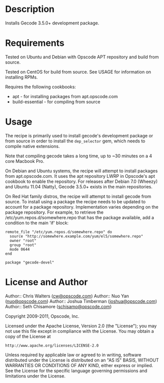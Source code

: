 Description
===========

Installs Gecode 3.5.0+ development package.

Requirements
============

Tested on Ubuntu and Debian with Opscode APT repository and build from source.

Tested on CentOS for build from source. See USAGE for information on installing RPMs.

Requires the following cookbooks:

* apt - for installing packages from apt.opscode.com
* build-essential - for compiling from source

Usage
=====

The recipe is primarily used to install gecode's development package or from source in order to install the `dep_selector` gem, which needs to compile native extensions.

Note that compiling gecode takes a long time, up to ~30 minutes on a 4 core Macbook Pro.

On Debian and Ubuntu systems, the recipe will attempt to install packages from apt.opscode.com. It uses the apt repository LWRP in Opscode's apt cookbook to enable the repository.  For releases after Debian 7.0 (Wheezy) and Ubuntu 11.04 (Natty), Gecode 3.5.0+ exists in the main repositories.

On Red Hat family distros, the recipe will attempt to install gecode from source. To install using a package the recipe needs to be updated to account for a package repository. Implementation varies depending on the package repository. For example, to retrieve the /etc/yum.repos.d/somewhere.repo that has the package available, add a condition to the main 'if' block:

    remote_file "/etc/yum.repos.d/somewhere.repo" do
      source "http://somewhere.example.com/yum/el5/somewhere.repo"
      owner "root"
      group "root"
      mode 0644
    end

    package "gecode-devel"

License and Author
==================

Author:: Chris Walters (<cw@opscode.com>)
Author:: Nuo Yan (<nuo@opscode.com>)
Author:: Joshua Timberman (<joshua@opscode.com>)
Author:: Seth Chisamore (<schisamo@opscode.com>)

Copyright 2009-2011, Opscode, Inc.

Licensed under the Apache License, Version 2.0 (the "License");
you may not use this file except in compliance with the License.
You may obtain a copy of the License at

    http://www.apache.org/licenses/LICENSE-2.0

Unless required by applicable law or agreed to in writing, software
distributed under the License is distributed on an "AS IS" BASIS,
WITHOUT WARRANTIES OR CONDITIONS OF ANY KIND, either express or implied.
See the License for the specific language governing permissions and
limitations under the License.
